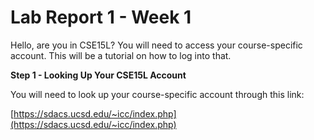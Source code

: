 # Lab Report 1 - Week 1

Hello, are you in CSE15L? You will need to access your course-specific account.
This will be a tutorial on how to log into that.

**Step 1 - Looking Up Your CSE15L Account**

You will need to look up your course-specific account through this link:

[https://sdacs.ucsd.edu/~icc/index.php](https://sdacs.ucsd.edu/~icc/index.php)
